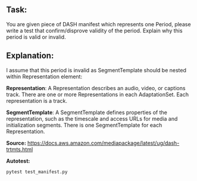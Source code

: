 ## Task:

You are given piece of DASH manifest which represents one Period, please write a test that confirm/disprove validity of the period. Explain why this period is valid or invalid.


## Explanation:

I assume that this period is invalid as SegmentTemplate should be nested within Representation element:

**Representation**: A Representation describes an audio, video, or captions track. There are one or more Representations in each AdaptationSet. Each representation is a track.

**SegmentTemplate**: A SegmentTemplate defines properties of the representation, such as the timescale and access URLs for media and initialization segments. There is one SegmentTemplate for each Representation.

**Source:** https://docs.aws.amazon.com/mediapackage/latest/ug/dash-trtmts.html

**Autotest:**

```pytest test_manifest.py```